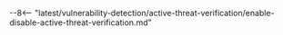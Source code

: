 --8<-- "latest/vulnerability-detection/active-threat-verification/enable-disable-active-threat-verification.md"
